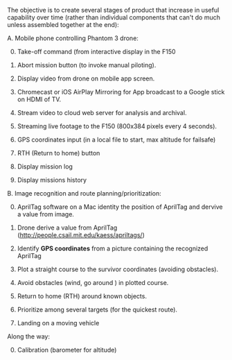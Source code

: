 The objective is to create several stages of product that increase in useful capability over time 
(rather than individual components that can't do much unless assembled together at the end):

A. Mobile phone controlling Phantom 3 drone:

   0. Take-off command (from interactive display in the F150
   0. Abort mission button (to invoke manual piloting).

   0. Display video from drone on mobile app screen.
   0. Chromecast or iOS AirPlay Mirroring for App broadcast to a Google stick on HDMI of TV.
   0. Stream video to cloud web server for analysis and archival.
   0. Streaming live footage to the F150 (800x384 pixels every 4 seconds).
   
   0. GPS coordinates input (in a local file to start, max altitude for failsafe)
   0. RTH (Return to home) button
   1. Display mission log
   1. Display missions history

B. Image recognition and route planning/prioritization:

   0. AprilTag software on a Mac identity the position of AprilTag and dervive a value from image.
   0. Drone derive a value from AprilTag (http://people.csail.mit.edu/kaess/apriltags/)
   0. Identify <strong>GPS coordinates</strong> from a picture containing the recognized AprilTag

   0. Plot a straight course to the survivor coordinates (avoiding obstacles).
   0. Avoid obstacles (wind, go around ) in plotted course.
   0. Return to home (RTH) around known objects.
   0. Prioritize among several targets (for the quickest route).
   0. Landing on a moving vehicle

Along the way:

0. Calibration (barometer for altitude)
